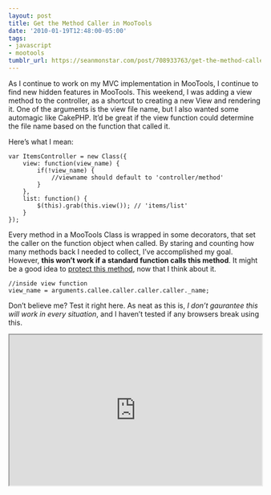 ```yaml
---
layout: post
title: Get the Method Caller in MooTools
date: '2010-01-19T12:48:00-05:00'
tags:
- javascript
- mootools
tumblr_url: https://seanmonstar.com/post/708933763/get-the-method-caller-in-mootools
---
```

As I continue to work on my MVC implementation in MooTools, I continue to find new hidden features in MooTools. This weekend, I was adding a view method to the controller, as a shortcut to creating a new View and rendering it. One of the arguments is the view file name, but I also wanted some automagic like CakePHP. It’d be great if the view function could determine the file name based on the function that called it.

Here’s what I mean:

    var ItemsController = new Class({
    	view: function(view_name) {
    		if(!view_name) {
    			//viewname should default to 'controller/method'
    		}
    	},
    	list: function() {
    		$(this).grab(this.view()); // 'items/list'
    	}
    });

Every method in a MooTools Class is wrapped in some decorators, that set the caller on the function object when called. By staring and counting how many methods back I needed to collect, I’ve accomplished my goal. However, **this won’t work if a standard function calls this method**. It might be a good idea to [protect this method](http://seanmonstar.com/blog/protected-methods-in-mootools-classes/), now that I think about it.

    //inside view function
    view_name = arguments.callee.caller.caller.caller._name;

Don’t believe me? Test it right here. As neat as this is, _I don’t gaurantee this will work in every situation_, and I haven’t tested if any browsers break using this.

<iframe style="width: 100%; height: 300px" src="http://mootools.net/shell/9QDKe/embedded/"></iframe>

